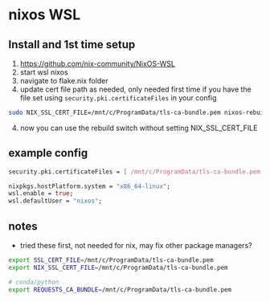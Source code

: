 
# nixos WSL 

## Install and 1st time setup
1. https://github.com/nix-community/NixOS-WSL
2. start wsl nixos
2. navigate to flake.nix folder
3. update cert file path as needed, only needed first time if you have the file set using `security.pki.certificateFiles` in your config
```bash
sudo NIX_SSL_CERT_FILE=/mnt/c/ProgramData/tls-ca-bundle.pem nixos-rebuild switch --flake '.#'
```
4. now you can use the rebuild switch without setting NIX_SSL_CERT_FILE


## example config
```nix
security.pki.certificateFiles = [ /mnt/c/ProgramData/tls-ca-bundle.pem ]; # path to your corporate CA bundle

nixpkgs.hostPlatform.system = "x86_64-linux";
wsl.enable = true;
wsl.defaultUser = "nixos";

```

## notes
* tried these first, not needed for nix, may fix other package managers?
```bash
export SSL_CERT_FILE=/mnt/c/ProgramData/tls-ca-bundle.pem
export NIX_SSL_CERT_FILE=/mnt/c/ProgramData/tls-ca-bundle.pem

# conda/python
export REQUESTS_CA_BUNDLE=/mnt/c/ProgramData/tls-ca-bundle.pem
```